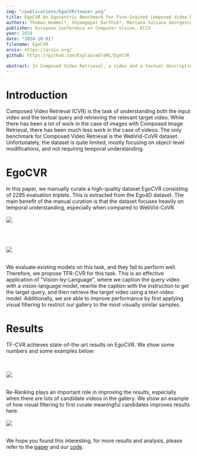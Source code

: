 ```yaml
---
img: "/publications/EgoCVR/teaser.png"
title: EgoCVR An Egocentric Benchmark for Fine-Grained Composed Video Retrieval
authors: Thomas Hummel*, Shyamgopal Karthik*, Mariana-Iuliana Georgescu, Zeynep Akata
publisher: European Conference on Computer Vision, ECCV
year: 2024
date: "2024-10-01"
filename: EgoCVR
arxiv: https://arxiv.org/
github: https://github.com/ExplainableML/EgoCVR

abstract: In Composed Video Retrieval, a video and a textual description which modifies the video content are provided as inputs to the model. The aim is to retrieve the relevant video with the modified content from a database of videos. In this challenging task, the first step is to acquire large-scale training datasets and collect high-quality benchmarks for evaluation. In this work, we introduce EgoCVR, a new evaluation benchmark for fine-grained Composed Video Retrieval using large-scale egocentric video datasets. EgoCVR consists of 2,295 queries that specifically focus on high-quality temporal video understanding. We find that existing Composed Video Retrieval frameworks do not achieve the necessary high-quality temporal video understanding for this task. To address this shortcoming, we adapt a simple training-free method, propose a generic re-ranking framework for Composed Video Retrieval, and demonstrate that this achieves strong results on EgoCVR._
---
```

# Introduction

Composed Video Retrieval (CVR) is the task of understanding both the input video and the textual query and retrieving the relevant target video. While there has been a lot of work in the case of images with Composed Image Retrieval, there has been much less work in the case of videos. The only benchmark for Composed Video Retrieval is the WebVid-CoVR dataset. Unfortunately, the dataset is quite limited, mostly focusing on object-level modifications, and not requiring temporal understanding. 


# EgoCVR
In this paper, we manually curate a high-quality dataset EgoCVR consisting of 2295 evaluation triplets. This is extracted from the Ego4D dataset. The main benefit of the manual curation is that the dataset focuses heavily on temporal understanding, especially when compared to WebVid-CoVR.
<br/><br/>
![](/publications/EgoCVR/comparison.png)
<br/><br/>

<br/><br/>
![](/publications/EgoCVR/comparison2.png)
<br/><br/>


We evaluate existing models on this task, and they fail to perform well. Therefore, we propose TFR-CVR for this task. This is an effective application of "Vision-by-Language", where we caption the query video with a vision-language model, rewrite the caption with the instruction to get the target query, and then retrieve the target video using a text-video model. Additionally, we are able to improve performance by first applying visual filtering to restrict our gallery to the most visually similar samples. 


# Results
TF-CVR achieves state-of-the-art results on EgoCVR. We show some numbers and some examples below: 

<br/><br/>
![](/publications/EgoCVR/results.png)
<br/><br/>

Re-Ranking plays an important role in improving the results, especially when there are lots of candidate videos in the gallery. We show an example of how visual filtering to first curate meaningful candidates improves results here. 
<br/><br/>
![](/publications/EgoCVR/reranking.png)
<br/><br/>




We hope you found this interesting, for more results and analysis, please refer to the [paper](https://arxiv.org/) and our [code](https://github.com/ExplainableML/EgoCVR).


